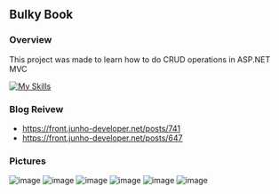## Bulky Book

### Overview
This project was made to learn how to do CRUD operations in ASP.NET MVC

[![My Skills](https://skillicons.dev/icons?i=cs,dotnet,bootstrap,css,html,jquery&perline=6)](https://skillicons.dev)


### Blog Reivew
- https://front.junho-developer.net/posts/741
- https://front.junho-developer.net/posts/647


### Pictures
![image](https://github.com/user-attachments/assets/874d5cfa-7914-4222-8c7a-0e46a3fc5513)
![image](https://github.com/user-attachments/assets/ffce1a0b-510e-40aa-b8e5-645f7d6c2a39)
![image](https://github.com/user-attachments/assets/f644435e-c746-494f-a360-207cc7732277)
![image](https://github.com/user-attachments/assets/c023b6af-890e-4c7a-945f-e7ad175fc358)
![image](https://github.com/user-attachments/assets/a8db1979-9595-4da4-a62b-509032c4878d)
![image](https://github.com/user-attachments/assets/42d713be-c230-4c85-a823-38436583462e)
